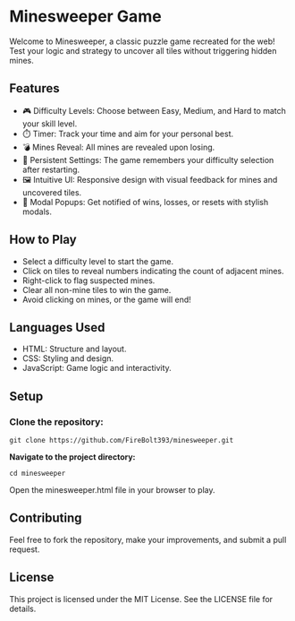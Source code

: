 # Minesweeper Game
Welcome to Minesweeper, a classic puzzle game recreated for the web! Test your logic and strategy to uncover all tiles without triggering hidden mines.

## Features
- 🎮 Difficulty Levels: Choose between Easy, Medium, and Hard to match your skill level.
- ⏱️ Timer: Track your time and aim for your personal best.
- 💣 Mines Reveal: All mines are revealed upon losing.
- 🔄 Persistent Settings: The game remembers your difficulty selection after restarting.
- 🖼️ Intuitive UI: Responsive design with visual feedback for mines and uncovered tiles.
- 🔲 Modal Popups: Get notified of wins, losses, or resets with stylish modals.

## How to Play
- Select a difficulty level to start the game.
- Click on tiles to reveal numbers indicating the count of adjacent mines.
- Right-click to flag suspected mines.
- Clear all non-mine tiles to win the game.
- Avoid clicking on mines, or the game will end!
  
## Languages Used
- HTML: Structure and layout.
- CSS: Styling and design.
- JavaScript: Game logic and interactivity.
  
## Setup
### Clone the repository:
```
git clone https://github.com/FireBolt393/minesweeper.git
```
**Navigate to the project directory:**
```
cd minesweeper
```
Open the minesweeper.html file in your browser to play.

## Contributing
Feel free to fork the repository, make your improvements, and submit a pull request.

## License
This project is licensed under the MIT License. See the LICENSE file for details.
